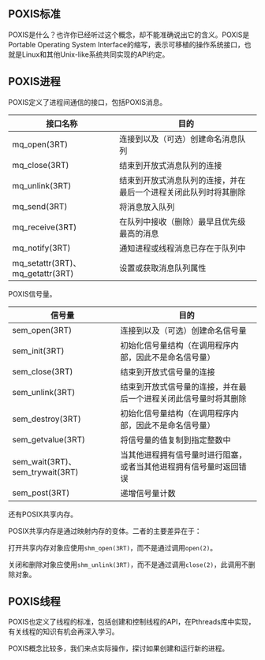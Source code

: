 
## POXIS标准

POXIS是什么？也许你已经听过这个概念，却不能准确说出它的含义。POXIS是Portable Operating System Interface的缩写，表示可移植的操作系统接口，也就是Linux和其他Unix-like系统共同实现的API约定。

## POXIS进程

POXIS定义了进程间通信的接口，包括POXIS消息。

|接口名称|目的|
|-------|---|
|mq_open(3RT)|连接到以及（可选）创建命名消息队列|
|mq_close(3RT)|结束到开放式消息队列的连接|
|mq_unlink(3RT)|结束到开放式消息队列的连接，并在最后一个进程关闭此队列时将其删除|
|mq_send(3RT)|将消息放入队列|
|mq_receive(3RT)|在队列中接收（删除）最早且优先级最高的消息|
|mq_notify(3RT)|通知进程或线程消息已存在于队列中|
|mq_setattr(3RT)、mq_getattr(3RT)|设置或获取消息队列属性|

POXIS信号量。

|信号量|目的|
|-----|---|
|sem_open(3RT)|连接到以及（可选）创建命名信号量|
|sem_init(3RT)|初始化信号量结构（在调用程序内部，因此不是命名信号量）|
|sem_close(3RT)|结束到开放式信号量的连接|
|sem_unlink(3RT)|结束到开放式信号量的连接，并在最后一个进程关闭此信号量时将其删除|
|sem_destroy(3RT)|初始化信号量结构（在调用程序内部，因此不是命名信号量）|
|sem_getvalue(3RT)|将信号量的值复制到指定整数中|
|sem_wait(3RT)、sem_trywait(3RT)|当其他进程拥有信号量时进行阻塞，或者当其他进程拥有信号量时返回错误|
|sem_post(3RT)|递增信号量计数|

还有POSIX共享内存。

POSIX共享内存是通过映射内存的变体。二者的主要差异在于：

打开共享内存对象应使用`shm_open(3RT)`，而不是通过调用`open(2)`。

关闭和删除对象应使用`shm_unlink(3RT)`，而不是通过调用`close(2)`，此调用不删除对象。


## POXIS线程

POXIS也定义了线程的标准，包括创建和控制线程的API，在Pthreads库中实现，有关线程的知识有机会再深入学习。

POXIS概念比较多，我们来点实际操作，探讨如果创建和运行新的进程。
